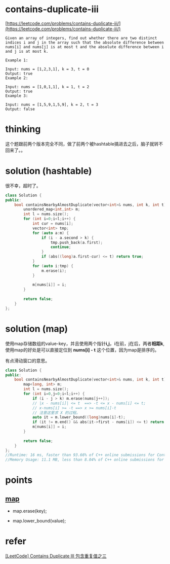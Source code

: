 # contains-duplicate-iii

[https://leetcode.com/problems/contains-duplicate-iii/](https://leetcode.com/problems/contains-duplicate-iii/)

```
Given an array of integers, find out whether there are two distinct indices i and j in the array such that the absolute difference between nums[i] and nums[j] is at most t and the absolute difference between i and j is at most k.

Example 1:

Input: nums = [1,2,3,1], k = 3, t = 0
Output: true
Example 2:

Input: nums = [1,0,1,1], k = 1, t = 2
Output: true
Example 3:

Input: nums = [1,5,9,1,5,9], k = 2, t = 3
Output: false
```

# thinking

这个题跟前两个版本完全不同，做了前两个被hashtable搞进去之后，脑子就转不回来了。。

# solution (hashtable)

很不幸，超时了。

```c++
class Solution {
public:
    bool containsNearbyAlmostDuplicate(vector<int>& nums, int k, int t) {
        unordered_map<int,int> m;
        int l = nums.size();
        for (int i=0;i<l;i++) {
            int cur = nums[i];
            vector<int> tmp;
            for (auto a:m) {
                if (i - a.second > k) {
                    tmp.push_back(a.first);
                    continue;
                }
                if (abs((long)a.first-cur) <= t) return true;
            }
            for (auto i:tmp) {
                m.erase(i);
            }
            
            m[nums[i]] = i;
        }
        
        return false;
    }
};
```

# solution (map) 

使用map存储数组的value-key，并且使用两个指针**i,j**，i在前，j在后，两者**相距k**,
使用map的好处是可以直接定位到 **nums[i] - t** 这个位置，因为map是排序的。

有点滑动窗口的意思。

```c++
class Solution {
public:
    bool containsNearbyAlmostDuplicate(vector<int>& nums, int k, int t) {
        map<long, int> m;
        int l = nums.size();
        for (int i=0,j=0;i<l;i++) {
            if (i - j > k) m.erase(nums[j++]);
            // |x - nums[i]| <= t  ==> -t <= x - nums[i] <= t;
            // x-nums[i] >= -t ==> x >= nums[i]-t
            // 注意这里求 X 的过程。
            auto it = m.lower_bound((long)nums[i]-t); 
            if (it != m.end() && abs(it->first - nums[i]) <= t) return true;
            m[nums[i]] = i;
        }
        
        return false;
    }
};
//Runtime: 16 ms, faster than 93.66% of C++ online submissions for Contains Duplicate III.
//Memory Usage: 11.1 MB, less than 8.04% of C++ online submissions for Contains Duplicate III.
```

# points

## [map](http://www.cplusplus.com/reference/map/map/) 

- map.erase(key);

- map.lower_bound(value);

# refer

[[LeetCode] Contains Duplicate III 包含重复值之三](https://www.cnblogs.com/grandyang/p/4545261.html)